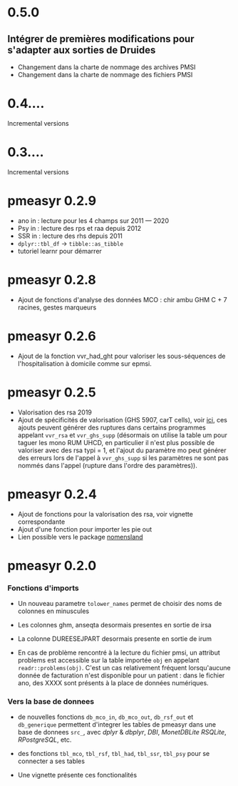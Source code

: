 # 0.5.0

## Intégrer de premières modifications pour s'adapter aux sorties de Druides

* Changement dans la charte de nommage des archives PMSI
* Changement dans la charte de nommage des fichiers PMSI


# 0.4....

Incremental versions


# 0.3....

Incremental versions

# pmeasyr 0.2.9

* ano in : lecture pour les 4 champs sur 2011 — 2020
* Psy in : lecture des rps et raa depuis 2012
* SSR in : lecture des rhs depuis 2011
* `dplyr::tbl_df` -> `tibble::as_tibble`
* tutoriel learnr pour démarrer


# pmeasyr 0.2.8

* Ajout de fonctions d'analyse des données MCO : chir ambu GHM C + 7 racines, gestes marqueurs

# pmeasyr 0.2.6

* Ajout de la fonction vvr_had_ght pour valoriser les sous-séquences de l'hospitalisation à domicile comme sur epmsi.

# pmeasyr 0.2.5

* Valorisation des rsa 2019 
* Ajout de spécificités de valorisation (GHS 5907, carT cells), voir [ici](https://im-aphp.github.io/pmeasyr/articles/vignette4.html#remarques-sur-le-mecanisme-de-valorisation), ces ajouts peuvent générer des ruptures dans certains programmes appelant `vvr_rsa` et `vvr_ghs_supp` (désormais on utilise la table um pour taguer les mono RUM UHCD, en particulier il n'est plus possible de valoriser avec des rsa typi = 1, et l'ajout du paramètre mo peut générer des erreurs lors de l'appel à `vvr_ghs_supp` si les paramètres ne sont pas nommés dans l'appel (rupture dans l'ordre des paramètres)).

# pmeasyr 0.2.4

* Ajout de fonctions pour la valorisation des rsa, voir vignette correspondante
* Ajout d'une fonction pour importer les pie out
* Lien possible vers le package [nomensland](https://guillaumepressiat.github.io/nomensland/index.html)

# pmeasyr 0.2.0


### Fonctions d'imports

* Un nouveau parametre `tolower_names` permet de choisir des noms de colonnes en minuscules

* Les colonnes ghm, anseqta desormais presentes en sortie de irsa

* La colonne DUREESEJPART desormais presente en sortie de irum

* En cas de problème rencontré à la lecture du fichier pmsi, un attribut problems est accessible sur la table importée `obj` en appelant `readr::problems(obj)`. C'est un cas relativement fréquent lorsqu'aucune donnée de facturation n'est disponible pour un patient : dans le fichier ano, des XXXX sont présents à la place de données numériques.

### Vers la base de donnees

* de nouvelles fonctions `db_mco_in`, `db_mco_out`, `db_rsf_out` et `db_generique` permettent d'integrer les tables de pmeasyr dans une base de donnees `src_`, avec  *dplyr* & *dbplyr*, *DBI*, *MonetDBLite* *RSQLite*, *RPostgreSQL*, etc.

* des fonctions `tbl_mco`, `tbl_rsf`, `tbl_had`, `tbl_ssr`, `tbl_psy` pour se connecter a ses tables

* Une vignette présente ces fonctionalités
